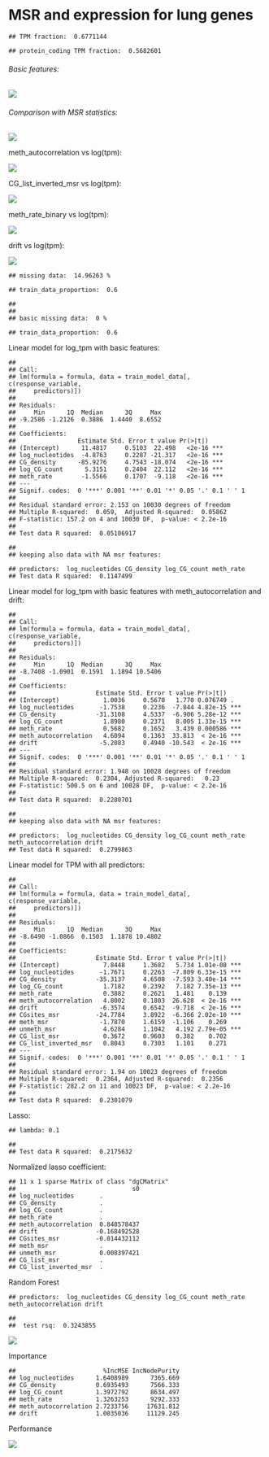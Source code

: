 MSR and expression for lung genes
================

    ## TPM fraction:  0.6771144

    ## protein_coding TPM fraction:  0.5682601

###### Basic features:

![](MSR_and_expression_genebodies_lung_files/figure-markdown_github/unnamed-chunk-5-1.png)

###### Comparison with MSR statistics:

![](MSR_and_expression_genebodies_lung_files/figure-markdown_github/unnamed-chunk-6-1.png)

meth\_autocorrelation vs log(tpm):

![](MSR_and_expression_genebodies_lung_files/figure-markdown_github/unnamed-chunk-8-1.png)

CG\_list\_inverted\_msr vs log(tpm):

![](MSR_and_expression_genebodies_lung_files/figure-markdown_github/unnamed-chunk-9-1.png)

meth\_rate\_binary vs log(tpm):

![](MSR_and_expression_genebodies_lung_files/figure-markdown_github/unnamed-chunk-10-1.png)

drift vs log(tpm):

![](MSR_and_expression_genebodies_lung_files/figure-markdown_github/unnamed-chunk-11-1.png)

    ## missing data:  14.96263 %

    ## train_data_proportion:  0.6

    ## 
    ## 
    ## basic missing data:  0 %

    ## train_data_proportion:  0.6

Linear model for log\_tpm with basic features:

    ## 
    ## Call:
    ## lm(formula = formula, data = train_model_data[, c(response_variable, 
    ##     predictors)])
    ## 
    ## Residuals:
    ##     Min      1Q  Median      3Q     Max 
    ## -9.2586 -1.2126  0.3886  1.4440  8.6552 
    ## 
    ## Coefficients:
    ##                 Estimate Std. Error t value Pr(>|t|)    
    ## (Intercept)      11.4817     0.5103  22.498   <2e-16 ***
    ## log_nucleotides  -4.8763     0.2287 -21.317   <2e-16 ***
    ## CG_density      -85.9276     4.7543 -18.074   <2e-16 ***
    ## log_CG_count      5.3151     0.2404  22.112   <2e-16 ***
    ## meth_rate        -1.5566     0.1707  -9.118   <2e-16 ***
    ## ---
    ## Signif. codes:  0 '***' 0.001 '**' 0.01 '*' 0.05 '.' 0.1 ' ' 1
    ## 
    ## Residual standard error: 2.153 on 10030 degrees of freedom
    ## Multiple R-squared:  0.059,  Adjusted R-squared:  0.05862 
    ## F-statistic: 157.2 on 4 and 10030 DF,  p-value: < 2.2e-16
    ## 
    ## Test data R squared:  0.05106917

    ## 
    ## keeping also data with NA msr features:

    ## predictors:  log_nucleotides CG_density log_CG_count meth_rate 
    ## Test data R squared:  0.1147499

Linear model for log\_tpm with basic features with meth\_autocorrelation and drift:

    ## 
    ## Call:
    ## lm(formula = formula, data = train_model_data[, c(response_variable, 
    ##     predictors)])
    ## 
    ## Residuals:
    ##     Min      1Q  Median      3Q     Max 
    ## -8.7408 -1.0901  0.1591  1.1894 10.5406 
    ## 
    ## Coefficients:
    ##                      Estimate Std. Error t value Pr(>|t|)    
    ## (Intercept)            1.0036     0.5670   1.770 0.076749 .  
    ## log_nucleotides       -1.7538     0.2236  -7.844 4.82e-15 ***
    ## CG_density           -31.3108     4.5337  -6.906 5.28e-12 ***
    ## log_CG_count           1.8980     0.2371   8.005 1.33e-15 ***
    ## meth_rate              0.5682     0.1652   3.439 0.000586 ***
    ## meth_autocorrelation   4.6094     0.1363  33.813  < 2e-16 ***
    ## drift                 -5.2083     0.4940 -10.543  < 2e-16 ***
    ## ---
    ## Signif. codes:  0 '***' 0.001 '**' 0.01 '*' 0.05 '.' 0.1 ' ' 1
    ## 
    ## Residual standard error: 1.948 on 10028 degrees of freedom
    ## Multiple R-squared:  0.2304, Adjusted R-squared:   0.23 
    ## F-statistic: 500.5 on 6 and 10028 DF,  p-value: < 2.2e-16
    ## 
    ## Test data R squared:  0.2280701

    ## 
    ## keeping also data with NA msr features:

    ## predictors:  log_nucleotides CG_density log_CG_count meth_rate meth_autocorrelation drift 
    ## Test data R squared:  0.2799863

Linear model for TPM with all predictors:

    ## 
    ## Call:
    ## lm(formula = formula, data = train_model_data[, c(response_variable, 
    ##     predictors)])
    ## 
    ## Residuals:
    ##     Min      1Q  Median      3Q     Max 
    ## -8.6490 -1.0866  0.1503  1.1878 10.4802 
    ## 
    ## Coefficients:
    ##                      Estimate Std. Error t value Pr(>|t|)    
    ## (Intercept)            7.8448     1.3682   5.734 1.01e-08 ***
    ## log_nucleotides       -1.7671     0.2263  -7.809 6.33e-15 ***
    ## CG_density           -35.3137     4.6508  -7.593 3.40e-14 ***
    ## log_CG_count           1.7182     0.2392   7.182 7.35e-13 ***
    ## meth_rate              0.3882     0.2621   1.481    0.139    
    ## meth_autocorrelation   4.8002     0.1803  26.628  < 2e-16 ***
    ## drift                 -6.3574     0.6542  -9.718  < 2e-16 ***
    ## CGsites_msr          -24.7784     3.8922  -6.366 2.02e-10 ***
    ## meth_msr              -1.7870     1.6159  -1.106    0.269    
    ## unmeth_msr             4.6284     1.1042   4.192 2.79e-05 ***
    ## CG_list_msr            0.3672     0.9603   0.382    0.702    
    ## CG_list_inverted_msr   0.8043     0.7303   1.101    0.271    
    ## ---
    ## Signif. codes:  0 '***' 0.001 '**' 0.01 '*' 0.05 '.' 0.1 ' ' 1
    ## 
    ## Residual standard error: 1.94 on 10023 degrees of freedom
    ## Multiple R-squared:  0.2364, Adjusted R-squared:  0.2356 
    ## F-statistic: 282.2 on 11 and 10023 DF,  p-value: < 2.2e-16
    ## 
    ## Test data R squared:  0.2301079

Lasso:

    ## lambda: 0.1

    ## 
    ## Test data R squared:  0.2175632

Normalized lasso coefficient:

    ## 11 x 1 sparse Matrix of class "dgCMatrix"
    ##                                s0
    ## log_nucleotides       .          
    ## CG_density            .          
    ## log_CG_count          .          
    ## meth_rate             .          
    ## meth_autocorrelation  0.848578437
    ## drift                -0.168492528
    ## CGsites_msr          -0.014432112
    ## meth_msr              .          
    ## unmeth_msr            0.008397421
    ## CG_list_msr           .          
    ## CG_list_inverted_msr  .

Random Forest

    ## predictors:  log_nucleotides CG_density log_CG_count meth_rate meth_autocorrelation drift

    ## 
    ##  test rsq:  0.3243855

![](MSR_and_expression_genebodies_lung_files/figure-markdown_github/unnamed-chunk-20-1.png)

Importance

    ##                        %IncMSE IncNodePurity
    ## log_nucleotides      1.6408989      7365.669
    ## CG_density           0.6935493      7566.333
    ## log_CG_count         1.3972792      8634.497
    ## meth_rate            1.3263253      9292.333
    ## meth_autocorrelation 2.7233756     17631.812
    ## drift                1.0035036     11129.245

Performance

![](MSR_and_expression_genebodies_lung_files/figure-markdown_github/unnamed-chunk-22-1.png)
